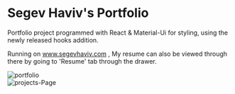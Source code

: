 <h1> Segev Haviv's Portfolio </h1>


Portfolio project programmed with React & Material-Ui for styling, using the newly released hooks addition.

Running on www.segevhaviv.com , My resume can also be viewed through there by going to 'Resume' tab through the drawer.

<img src="https://i.ibb.co/RgpQ1FJ/portfolio.png" alt="portfolio" border="0" style="margin:auto;">

<br/>
<img src="https://i.ibb.co/sQh9xjT/projects-Page.png" alt="projects-Page" border="0">

